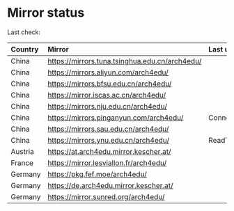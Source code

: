 <script src="./time.js"></script>
# Mirror status
Last check: <script type="text/javascript">localize(1677263127.5989366);</script>

|Country|Mirror|Last update|
|:------|:-----|:----------|
|China|https://mirrors.tuna.tsinghua.edu.cn/arch4edu/|<script type="text/javascript">localize(1677220582);</script>|
|China|https://mirrors.aliyun.com/arch4edu/|<script type="text/javascript">localize(1677177524);</script>|
|China|https://mirrors.bfsu.edu.cn/arch4edu/|<script type="text/javascript">localize(1677220582);</script>|
|China|https://mirror.iscas.ac.cn/arch4edu/|<script type="text/javascript">localize(1677220582);</script>|
|China|https://mirrors.nju.edu.cn/arch4edu/|<script type="text/javascript">localize(1677220582);</script>|
|China|https://mirrors.pinganyun.com/arch4edu/|ConnectionError|
|China|https://mirrors.sau.edu.cn/arch4edu/|<script type="text/javascript">localize(1673850842);</script>|
|China|https://mirrors.ynu.edu.cn/arch4edu/|ReadTimeout|
|Austria|https://at.arch4edu.mirror.kescher.at/|<script type="text/javascript">localize(1677220582);</script>|
|France|https://mirror.lesviallon.fr/arch4edu/|<script type="text/javascript">localize(1677220582);</script>|
|Germany|https://pkg.fef.moe/arch4edu/|<script type="text/javascript">localize(1677220582);</script>|
|Germany|https://de.arch4edu.mirror.kescher.at/|<script type="text/javascript">localize(1677220582);</script>|
|Germany|https://mirror.sunred.org/arch4edu/|<script type="text/javascript">localize(1677220582);</script>|

<script src="./tablefilter/tablefilter.js"></script>
<script src="./table.js"></script>